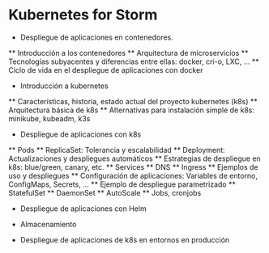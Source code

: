 # Kubernetes for Storm

* Despliegue de aplicaciones en contenedores.

** Introducción a los contenedores
** Arquitectura de microservicios
** Tecnologías subyacentes y diferencias entre ellas: docker, cri-o, LXC, ...
** Ciclo de vida en el despliegue de aplicaciones con docker

* Introducción a kubernetes

** Características, historia, estado actual del proyecto kubernetes (k8s)
** Arquitectura básica de k8s
** Alternativas para instalación simple de k8s: minikube, kubeadm, k3s

* Despliegue de aplicaciones con k8s

** Pods
** ReplicaSet: Tolerancia y escalabilidad
** Deployment: Actualizaciones y despliegues automáticos
** Estrategias de despliegue en k8s: blue/green, canary, etc.
** Services
** DNS
** Ingress
** Ejemplos de uso y despliegues
** Configuración de aplicaciones: Variables de entorno, ConfigMaps, Secrets, ...
** Ejemplo de despliegue parametrizado
** StatefulSet
** DaemonSet
** AutoScale
** Jobs, cronjobs

* Despliegue de aplicaciones con Helm

* Almacenamiento

* Despliegue de aplicaciones de k8s en entornos en producción
